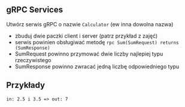 ## gRPC Services

Utwórz serwis gRPC o nazwie `Calculator` (ew inna dowolna nazwa) 
 * zbuduj dwie paczki client i server (patrz przykład z zajęć)
 * serwis powinien obsługiwać metodę ```rpc Sum(SumRequest) returns (SumResponse)```
 * SumRequest powinno przymować dwie liczby najlepiej typu rzeczywistego
 * SumResponse powinno zwracać jedną liczbę odpowiedniego typu

## Przykłady

`in: 2.5 i 3.5 => out: 7`
